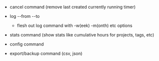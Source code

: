 * cancel command (remove last created currently running timer)

* log --from --to
  * flesh out log command with -w(eek) -m(onth) etc options

* stats command (show stats like cumulative hours for projects, tags, etc)

* config command

* export/backup command (csv, json)
